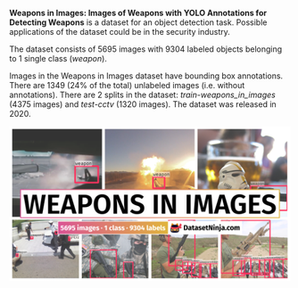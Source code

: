 **Weapons in Images: Images of Weapons with YOLO Annotations for Detecting Weapons** is a dataset for an object detection task. Possible applications of the dataset could be in the security industry. 

The dataset consists of 5695 images with 9304 labeled objects belonging to 1 single class (*weapon*).

Images in the Weapons in Images dataset have bounding box annotations. There are 1349 (24% of the total) unlabeled images (i.e. without annotations). There are 2 splits in the dataset: *train-weapons_in_images* (4375 images) and *test-cctv* (1320 images). The dataset was released in 2020.

<img src="https://github.com/dataset-ninja/weapons-in-images/raw/main/visualizations/poster.png">
